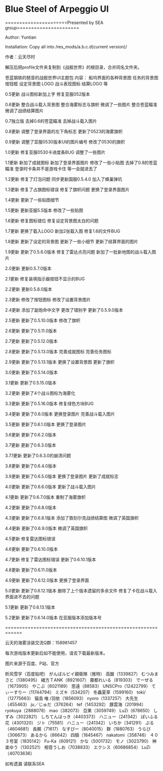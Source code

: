 ﻿# Blue Steel of Arpeggio UI

======================Presented by SEA group======================

Author: Yuntian

Installation: 
Copy all into /res_mods/a.b.c.d(current version)/

作者：云天尽时

解压后把profile文件夹复制到《战舰世界》的根目录，合并同名文件夹。


苍蓝钢铁的琶音的战舰世界UI主题包
内容：
船坞界面的各种背景图
任务的背景图
按钮框
设定背景图
LOGO
战斗表现图标
结算LOGO
等

0.5更新
战斗图标新加上字
修复亚服052版本

0.6更新
整合战斗载入背景图
整合海雾标志与旗帜
微调了一些图片
整合苍蓝瞄准
微调了战绩结算图片

0.7独立版
去掉0.6的苍蓝瞄准
去掉战斗载入图片

0.8更新
调整了登录界面的左下角标志
更新了0523的海雾旗帜

0.9更新
调整了亚服0530版本UI的图片编号
修改了0530的旗帜

1.0更新
修复亚服0530卡进度条BUG
调整了一些图片

1.1更新
新加了成就图标
新加了登录界面图片
修改了一些小贴图
去掉了0.8的苍蓝瞄准
登录时卡条并不是游戏卡住 等一会就进去了

1.2更新
修复了灯泡问题
同步更新国服0.5.4.0
加入了蜂巢弹坑

1.3更新
修复了占旗图标错误
修复了旗帜问题
更换了登录界面图片

1.4更新
更新了一些贴图细节

1.5更新
更新亚服5.5版本
修改了一些贴图

1.6更新
修复图标错位
修复设定背景图太白的问题

1.7更新
更换了载入LOGO
新加2张载入图
修复1.6的文件BUG

1.8更新
更新了设定的背景图
更新了一些小细节
更新了结算界面的图片

1.9更新
更新了0.5.6.0版本
修复了雷达点亮问题
新加了一批新地图的战斗载入图片

2.0更新
更新0.5.7.0版本

2.1更新
修复装填指示器按钮不显示的BUG

2.2更新
更新0.5.8.0版本

2.3更新
修改了按钮图标
修改了设置背景图片

2.4更新
添加了副炮命中文字
更改了错别字
更新了0.5.9.0版本

2.5更新
更新了0.5.10.0版本
修改了旗帜

2.6更新
更新了0.5.11.0版本

2.7更新
更新了0.5.12.0版本

2.8更新
更新了0.5.13.0版本
完善成就图标
完善任务图标

2.9更新
更新了0.5.13.1版本
更换了设置背景图
更新了旗帜

3.0更新
更新了0.5.14.0版本

3.1更新
更新了0.5.15.0版本

3.2更新
更新了4个战斗图标为海雾化


3.3更新
更新了0.5.16.0版本
修复绿色方块BUG

3.4更新
更新了0.6.0版本
更换登录图片
完善战斗载入图片

3.5更新
更新了0.6.1.0版本
更换了登录图片

3.6更新
更新了0.6.2.0版本

3.7更新
更新了0.6.3.0版本

3.7.1更新
更新了0.6.3.0的崩溃问题

3.8更新
更新了0.6.4.0版本

3.9更新
更新了0.6.5.0版本
更换了登录图片
更新了成就标志

4.0更新
更新了0.6.6.0版本
更新了战斗载入图片

4.1更新
更新了0.6.7.0版本
重制了海雾旗帜

4.2更新
更新了0.6.8.0版本

4.3更新
更新了0.6.8.1版本
添加了敦刻尔克战绩结算图
微调了英国旗帜

4.4更新
更新了0.6.9.0版本
微调了英国旗帜

4.5更新
修复雷达图标错误

4.6更新
更新了0.6.10.0版本

4.7更新
修复了雷达图标错误
更新了0.6.10.1版本

4.8更新
更新了0.6.11.0版本

4.9更新
更新了0.6.12.0版本
更换了登录界面

5.0更新
更新了0.6.12.1版本
删除了上个版本遗留的多余文件
修复了卡在战斗载入界面进不去的问题

5.1更新
更新了0.6.13.1版本

5.2更新
更新了0.6.14.0版本
在亚服版本添加版本号



============================================================

云天的海雾涂装交流Q群：158981457

每次游戏版本更新后如不能使用，请去下载最新版本。


图片来源于百度、P站、官方

昕风雪宇（百度贴吧）
がんばルビイ親衛隊（推特）
高酸（1339827）
むつみまさと（1380495）
緒方ＴANK（8921607）
霧都れいる（819303）
でーぜる（1673905）
やこぶ（6021189）
思遠（88583）
UNSCPro（12422799）
てぃーすりー（11744794）
ミズキ（534207）
冬蟲夏草（1599160）
toki/（12775663）
猫島 唯 /羽依（1856093）
nyoro（1337257）
大先生（455463）
ju／じゅだ（376264）
tef（1453292）
豚雲海（201994）
ryokuya（2888078）
mao（382073）
亞果（3059749）
LuZi（678650）
しずみ（3022821）
しちてんはっき（4403373）
ハニュー（241342）
ぽいふる　花（4301320）
ジト（75581）
ハニュー（241342）
いちか（341291）
ぷる（4604681）
長頼（71617）
なすびー（8040015）
群（1880763）
うらび（306673）
あるから（86642）
四騎（1845467）
nakatomi（358746）
４０３号室（1835142）
Fu-Ka（609121）
かな（5001732）
モノ（3023790）
神楽ゆう（1302521）
相音うしお（7038833）
エクシス（60686854）
LuZi（40703636）


如有遗漏 请联系SEA
